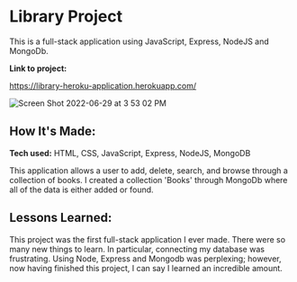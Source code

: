 

# Library Project

This is a full-stack application using JavaScript, Express, NodeJS and MongoDb.

**Link to project:** 

https://library-heroku-application.herokuapp.com/

![Screen Shot 2022-06-29 at 3 53 02 PM](https://user-images.githubusercontent.com/62025065/176532174-e39131fa-c26b-4639-b100-987746ee1b29.png)

## How It's Made:

**Tech used:** HTML, CSS, JavaScript, Express, NodeJS, MongoDB

This application allows a user to add, delete, search, and browse through a collection of books. I created a collection 'Books' through MongoDb where all of the data is either added or found.


## Lessons Learned:

This project was the first full-stack application I ever made. There were so many new things to learn. In particular, connecting my database was frustrating. Using Node, Express and Mongodb was perplexing; however, now having finished this project, I can say I learned an incredible amount.




